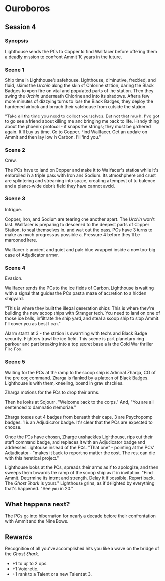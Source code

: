 # Ouroboros

## Session 4

### Synopsis

Lighthouse sends the PCs to Copper to find Wallfacer before offering them a deadly mission to confront Ammit 10 years in the future.

### Scene 1

Ship time in Lighthouse's safehouse. Lighthouse, diminutive, freckled, and fluid, skims the *Urchin* along the skin of Chlorine station, daring the Black Badges to open fire on vital and populated parts of the station. Then they swing the *Urchin* underneath Chlorine and into its shadows. After a few more minutes of dizzying turns to lose the Black Badges, they deploy the hardened airlock and breach their safehouse from outside the station.

"Take all the time you need to collect yourselves. But not that much. I've got to go see a friend about killing me and bringing me back to life. Handy thing about the phoenix protocol - it snaps the strings; they must be gathered again. It'll buy us time. Go to Copper. Find Wallfacer. Get an update on Ammit and then lay low in Carbon. I'll find you."

### Scene 2

Crew.

The PCs have to land on Copper and make it to Wallfacer's station while it's embroiled in a triple pass with Iron and Sodium. Its atmoshphere and crust are splintering and streaming into space, creating a tempest of turbulence and a planet-wide debris field they have cannot avoid.

### Scene 3

Intrigue.

Copper, Iron, and Sodium are tearing one another apart. The *Urchin* won't last. Wallfacer is preparing to descened to the deepest parts of Copper Station, to seal themselves in, and wait out the pass. PCs have 3 turns to make as much progress as possible at Pressure 4 before they'll be marooned here.

Wallfacer is ancient and quiet and pale blue wrapped inside a now too-big case of Adjudicator armor.

### Scene 4

Evasion.

Wallfacer sends the PCs to the ice fields of Carbon. Lighthouse is waiting with a signal that guides the PCs past a maze of accretion to a hidden shipyard.

"This is where they built the illegal generation ships. This is where they're building the new scoop ships with Stranger tech. You need to land on one of those ice balls, infiltrate the ship yard, and steal a scoop ship to stop Ammit. I'll cover you as best I can."

Alarm starts at 3 - the station is swarming with techs and Black Badge security. Fighters trawl the ice field. This scene is part planetary ring parkour and part breaking into a top secret base a la the Cold War thriller Fire Fox.

### Scene 5

Waiting for the PCs at the ramp to the scoop ship is Admiral Zharga, CO of the pre cog command. Zharga is flanked by a platoon of Black Badges. Lighthouse is with them, kneeling, bound in grav shackles.

Zharga motions for the PCs to drop their arms.

Then he looks at Sojourn. "Welcome back to the corps." And, "You are all sentenced to damnatio memoriae."

Zharga tosses out 4 badges from beneath their cape. 3 are Psychopomp badges. 1 is an Adjudicator badge. It's clear that the PCs are expected to choose.

Once the PCs have chosen, Zharge unshackles Lighthouse, rips out their staff command badge, and replaces it with an Adjudicator badge and addresses Lightouse instead of the PCs. "That one" - pointing at the PCs' Adjudicator - "makes it back to report no matter the cost. The rest can die with this heretical project."

Lighthouse looks at the PCs, spreads their arms as if to apologize, and then sweeps them towards the ramp of the scoop ship as if in invitation. "Find Ammit. Determine its intent and strength. Delay it if possible. Report back. The *Ghost Shark* is yours." Lighthouse grins, as if delighted by everything that's happened. "See you in 20."

## What happens next?

The PCs go into hibernation for nearly a decade before their confrontation with Ammit and the Nine Bows.

## Rewards

Recognition of all you've accomplished hits you like a wave on the bridge of the *Ghost Shark*.

- +1 to up to 2 ops.
- +1 Voidnetic.
- +1 rank to a Talent or a new Talent at 3.